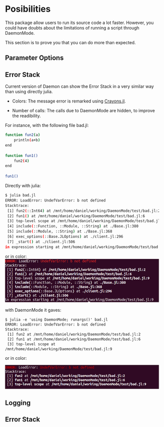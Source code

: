 # Posibilities

This package allow users to run its source code a lot faster. However, you could
have doubts about the limitations of running a script through DaemonMode. 

This section is to prove you that you can do more than expected.

## Parameter Options

## Error Stack

Current version of Daemon can show the Error Stack in a very similar way than
using directly julia. 

- Colors: The message error is remarked using
  [Crayons.jl](https://github.com/KristofferC/Crayons.jl). 

- Number of calls: The calls due to DaemonMode are hidden, to improve  the readibility.

For instance, with the following file bad.jl:

```sh
function fun2(a)
    println(a+b)
end

function fun1()
    fun2(4)
end

fun1()
``` 
Directly with julia:
```sh
$ julia bad.jl
ERROR: LoadError: UndefVarError: b not defined
Stacktrace:
 [1] fun2(::Int64) at /mnt/home/daniel/working/DaemonMode/test/bad.jl:2
 [2] fun1() at /mnt/home/daniel/working/DaemonMode/test/bad.jl:6
 [3] top-level scope at /mnt/home/daniel/working/DaemonMode/test/bad.jl:9
 [4] include(::Function, ::Module, ::String) at ./Base.jl:380
 [5] include(::Module, ::String) at ./Base.jl:368
 [6] exec_options(::Base.JLOptions) at ./client.jl:296
 [7] _start() at ./client.jl:506
in expression starting at /mnt/home/daniel/working/DaemonMode/test/bad.jl:9
```
or in color:
![Results with julia](assets/julia_bad.png)

with DaemonMode it gaves:
```
$ julia -e 'using DaemonMode; runargs()' bad.jl
ERROR: LoadError: UndefVarError: b not defined
Stacktrace:
 [1] fun2 at /mnt/home/daniel/working/DaemonMode/test/bad.jl:2
 [2] fun1 at /mnt/home/daniel/working/DaemonMode/test/bad.jl:6
 [3] top-level scope at /mnt/home/daniel/working/DaemonMode/test/bad.jl:9
```

or in color:

![Results with jclient](assets/jclient_bad.png)

## Logging


## Error Stack
